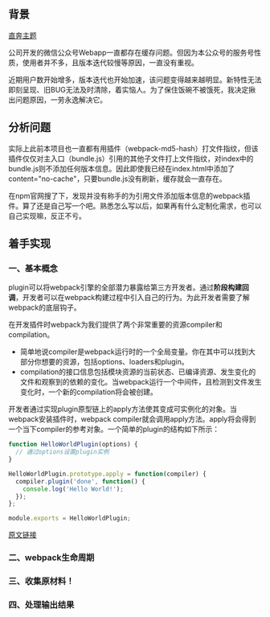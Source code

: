 ## 背景

[直奔主题]()

公司开发的微信公众号Webapp一直都存在缓存问题。但因为本公众号的服务号性质，使用者并不多，且版本迭代较慢等原因，一直没有重视。

近期用户数开始增多，版本迭代也开始加速，该问题变得越来越明显。新特性无法即刻呈现、旧BUG无法及时清除，着实恼人。为了保住饭碗不被饿死，我决定揪出问题原因，一劳永逸解决它。


## 分析问题

实际上此前本项目也一直都有用插件（webpack-md5-hash）打文件指纹，但该插件仅仅对主入口（bundle.js）引用的其他子文件打上文件指纹，对index中的bundle.js则不添加任何版本信息。因此即使我已经在index.html中添加了content="no-cache"，只要bundle.js没有刷新，缓存就会一直存在。

在npm官网搜了下，发现并没有称手的为引用文件添加版本信息的webpack插件。算了还是自己写一个吧。熟悉怎么写以后，如果再有什么定制化需求，也可以自己实现嘛，反正不亏。

## 着手实现

### 一、基本概念

plugin可以将webpack引擎的全部潜力暴露给第三方开发者。通过**阶段构建回调**，开发者可以在webpack构建过程中引入自己的行为。为此开发者需要了解webpack的底层钩子。

在开发插件时webpack为我们提供了两个非常重要的资源compiler和compilation。

+ 简单地说compiler是webpack运行时的一个全局变量。你在其中可以找到大部分你想要的资源，包括options、loaders和plugin。
+ compilation的接口信息包括模块资源的当前状态、已编译资源、发生变化的文件和观察到的依赖的变化。当webpack运行一个中间件，且检测到文件发生变化时，一个新的compilation将会被创建。

开发者通过实现plugin原型链上的apply方法使其变成可实例化的对象。当webpack安装插件时，webpack compiler就会调用apply方法。apply将会得到一个当下compiler的参考对象。一个简单的plugin的结构如下所示：

```javascript
function HelloWorldPlugin(options) {
  // 通过options设置plugin实例
}

HelloWorldPlugin.prototype.apply = function(compiler) {
  compiler.plugin('done', function() {
    console.log('Hello World!'); 
  });
};

module.exports = HelloWorldPlugin;
```

[原文链接](https://github.com/webpack/docs/wiki/How-to-write-a-plugin#compiler-and-compilation)

### 二、webpack生命周期

### 三、收集原材料！

### 四、处理输出结果